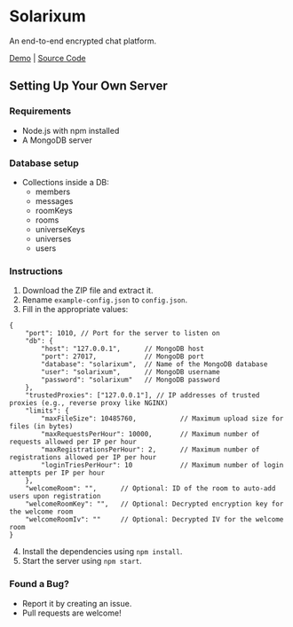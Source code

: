 # Solarixum
An end-to-end encrypted chat platform.

[Demo](https://solarixum.afonyanet.hu) | [Source Code](https://github.com/afonya2/Solarixum)

## Setting Up Your Own Server

### Requirements
- Node.js with npm installed
- A MongoDB server

### Database setup
- Collections inside a DB:
  - members
  - messages
  - roomKeys
  - rooms
  - universeKeys
  - universes
  - users

### Instructions
1. Download the ZIP file and extract it.
2. Rename `example-config.json` to `config.json`.
3. Fill in the appropriate values:
```jsonc
{
    "port": 1010, // Port for the server to listen on
    "db": {
        "host": "127.0.0.1",      // MongoDB host
        "port": 27017,            // MongoDB port
        "database": "solarixum",  // Name of the MongoDB database
        "user": "solarixum",      // MongoDB username
        "password": "solarixum"   // MongoDB password
    },
    "trustedProxies": ["127.0.0.1"], // IP addresses of trusted proxies (e.g., reverse proxy like NGINX)
    "limits": {
        "maxFileSize": 10485760,           // Maximum upload size for files (in bytes)
        "maxRequestsPerHour": 10000,       // Maximum number of requests allowed per IP per hour
        "maxRegistrationsPerHour": 2,      // Maximum number of registrations allowed per IP per hour
        "loginTriesPerHour": 10            // Maximum number of login attempts per IP per hour
    },
    "welcomeRoom": "",      // Optional: ID of the room to auto-add users upon registration
    "welcomeRoomKey": "",   // Optional: Decrypted encryption key for the welcome room
    "welcomeRoomIv": ""     // Optional: Decrypted IV for the welcome room
}
```
4. Install the dependencies using `npm install`.
5. Start the server using `npm start`.

### Found a Bug?
- Report it by creating an issue.
- Pull requests are welcome!